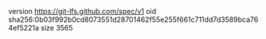 version https://git-lfs.github.com/spec/v1
oid sha256:0b03f992b0cd8073551d28701462f55e255f661c711dd7d3589bca764ef5221a
size 3565
